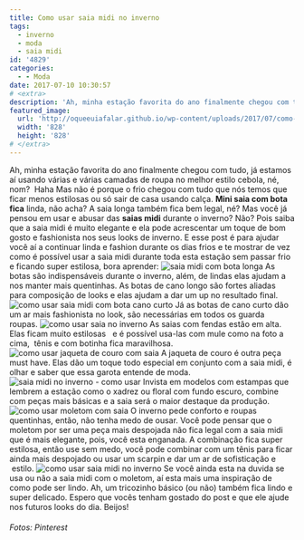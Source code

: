 ```yaml
---
title: Como usar saia midi no inverno
tags:
  - inverno
  - moda
  - saia midi
id: '4829'
categories:
  - - Moda
date: 2017-07-10 10:30:57
# <extra>
description: 'Ah, minha estação favorita do ano finalmente chegou com tudo, já estamos aí usando várias e várias camadas de roupa no melhor estilo cebola, né, nom?  Haha Mas não é porque o frio chegou com tudo que nós temos que ficar menos estilosas ou só sair de casa usando calça. Mini saia com bota fica linda, não acha? A saia longa também fica bem legal, né? Mas você já pensou em usar e abusar das saias midi durante o inverno? Não? Pois saiba que a saia midi é muito elegante e ela pode acrescentar um toque de bom gosto e fashionista nos seus looks de inverno. E esse post é para ajudar você aí a continuar linda e fashion durante os dias frios e te mostrar de vez como é possível usar a saia midi durante toda esta estação sem &hellip;'
featured_image: 
  url: 'http://oqueeuiafalar.github.io/wp-content/uploads/2017/07/como-usar-saia-midi-com-jaqueta-de-couro.jpg'
  width: '828'
  height: '828'
# </extra>
---
```


Ah, minha estação favorita do ano finalmente chegou com tudo, já estamos aí usando várias e várias camadas de roupa no melhor estilo cebola, né, nom?  Haha Mas não é porque o frio chegou com tudo que nós temos que ficar menos estilosas ou só sair de casa usando calça. **Mini saia com bota fica** linda, não acha? A saia longa também fica bem legal, né? Mas você já pensou em usar e abusar das **saias midi** durante o inverno? Não? Pois saiba que a saia midi é muito elegante e ela pode acrescentar um toque de bom gosto e fashionista nos seus looks de inverno. E esse post é para ajudar você aí a continuar linda e fashion durante os dias frios e te mostrar de vez como é possível usar a saia midi durante toda esta estação sem passar frio e ficando super estilosa, bora aprender: ![saia midi com bota longa](/wp-content/uploads/2017/07/como-usar-saia-midi-com-bota.jpg) As botas são indispensáveis durante o inverno, além, de lindas elas ajudam a nos manter mais quentinhas. As botas de cano longo são fortes aliadas para composição de looks e elas ajudam a dar um up no resultado final. ![como usar saia midi com bota cano curto](/wp-content/uploads/2017/07/como-usar-bota-de-cano-curto-com-saia.jpg) Já as botas de cano curto dão um ar mais fashionista no look, são necessárias em todos os guarda roupas. ![como usar saia no inverno](/wp-content/uploads/2017/07/como-usar-saia-com-fenda-no-inverno.jpg) As saias com fendas estão em alta. Elas ficam muito estilosas   e é possível usa-las com mule como na foto a cima,  tênis e com botinha fica maravilhosa. ![como usar jaqueta de couro com saia](/wp-content/uploads/2017/07/como-usar-saia-midi-com-jaqueta-de-couro.jpg) A jaqueta de couro é outra peça must have. Elas dão um toque todo especial em conjunto com a saia midi, é olhar e saber que essa garota entende de moda. ![saia midi no inverno - como usar](/wp-content/uploads/2017/07/como-usar-saia-estampada.jpg) Invista em modelos com estampas que lembrem a estação como o xadrez ou floral com fundo escuro, combine com peças mais básicas e a saia será o maior destaque da produção. ![como usar moletom com saia](/wp-content/uploads/2017/07/como-usar-saia-midi-com-moletom.jpg) O inverno pede conforto e roupas quentinhas, então, não tenha medo de ousar. Você pode pensar que o moletom por ser uma peça mais despojada não fica legal com a saia midi que é mais elegante, pois, você esta enganada. A combinação fica super estilosa, então use sem medo, você pode combinar com um tênis para ficar ainda mais despojado ou usar um scarpin e dar um ar de sofisticação e  estilo. ![como usar saia midi no inverno](/wp-content/uploads/2017/07/saia-midi-com-scarpin-estampado.jpg) Se você ainda esta na duvida se usa ou não a saia midi com o moletom, aí esta mais uma inspiração de como pode ser lindo. Ah, um tricozinho básico (ou não) também fica lindo e super delicado. Espero que vocês tenham gostado do post e que ele ajude nos futuros looks do dia. Beijos!

###### Fotos: Pinterest
